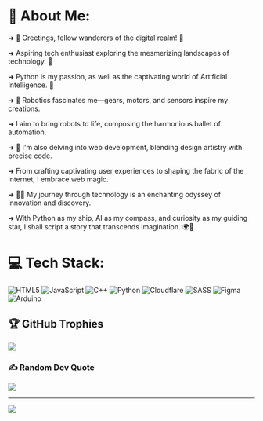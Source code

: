 # 💫 About Me:
➜ 👋 Greetings, fellow wanderers of the digital realm! 🌟

➜ Aspiring tech enthusiast exploring the mesmerizing landscapes of technology. 🚀

➜ Python is my passion, as well as the captivating world of Artificial Intelligence. 🐍

➜ 🤖 Robotics fascinates me—gears, motors, and sensors inspire my creations.

➜ I aim to bring robots to life, composing the harmonious ballet of automation.

➜ 🎨 I'm also delving into web development, blending design artistry with precise code.

➜ From crafting captivating user experiences to shaping the fabric of the internet, I embrace web magic.

➜ 🌌🔮 My journey through technology is an enchanting odyssey of innovation and discovery.

➜ With Python as my ship, AI as my compass, and curiosity as my guiding star, I shall script a story that transcends imagination. 🌍🔬

# 💻 Tech Stack:
![HTML5](https://img.shields.io/badge/html5-%23E34F26.svg?style=plastic&logo=html5&logoColor=white) ![JavaScript](https://img.shields.io/badge/javascript-%23323330.svg?style=plastic&logo=javascript&logoColor=%23F7DF1E) ![C++](https://img.shields.io/badge/c++-%2300599C.svg?style=plastic&logo=c%2B%2B&logoColor=white) ![Python](https://img.shields.io/badge/python-3670A0?style=plastic&logo=python&logoColor=ffdd54) ![Cloudflare](https://img.shields.io/badge/Cloudflare-F38020?style=plastic&logo=Cloudflare&logoColor=white) ![SASS](https://img.shields.io/badge/SASS-hotpink.svg?style=plastic&logo=SASS&logoColor=white) 	![Figma](https://img.shields.io/badge/figma-%23F24E1E.svg?style=plastic&logo=figma&logoColor=white) ![Arduino](https://img.shields.io/badge/-Arduino-00979D?style=plastic&logo=Arduino&logoColor=white)

## 🏆 GitHub Trophies
![](https://github-profile-trophy.vercel.app/?username=Ame3r&theme=radical&no-frame=false&no-bg=true&margin-w=4)

### ✍️ Random Dev Quote
![](https://quotes-github-readme.vercel.app/api?type=horizontal&theme=gruvbox)


---
[![](https://visitcount.itsvg.in/api?id=Ame3r&icon=2&color=9)](https://visitcount.itsvg.in)

<!-- Proudly created with GPRM ( https://gprm.itsvg.in ) -->
